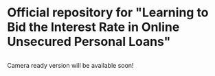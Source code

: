 # Official repository for "Learning to Bid the Interest Rate in Online Unsecured Personal Loans"

##
Camera ready version will be available soon!